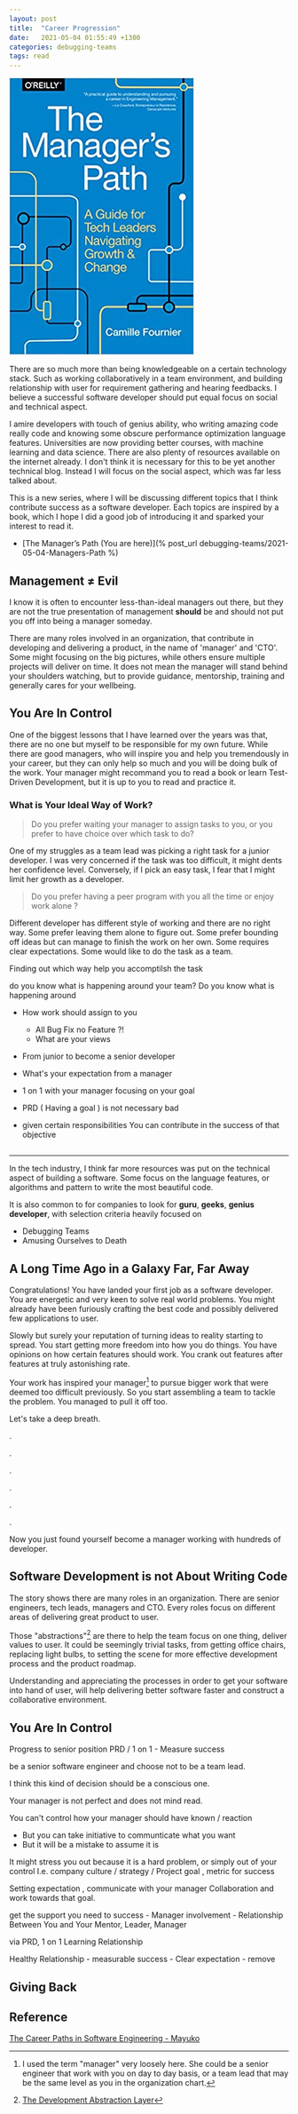 ```yaml
---
layout: post
title:  "Career Progression"
date:   2021-05-04 01:55:49 +1300
categories: debugging-teams
tags: read
---
```


![The Manager's Path](/assets/book/the-managers-path.jpg)

There are so much more than being knowledgeable on a certain technology stack. Such as working collaboratively in a team environment, and building relationship with user for requirement gathering and hearing feedbacks. I believe a successful software developer should put equal focus on social and technical aspect. 

I amire developers with touch of genius ability, who writing amazing code really code and knowing some obscure performance optimization language features. Universities are now providing better courses, with machine learning and data science. There are also plenty of resources available on the internet already. I don't think it is necessary for this to be yet another technical blog. Instead I will focus on the social aspect, which was far less talked about. 

This is a new series, where I will be discussing different topics that I think contribute success as a software developer. Each topics are inspired by a book, which I hope I did a good job of introducing it and sparked your interest to read it.

* [The Manager’s Path (You are here)](% post_url debugging-teams/2021-05-04-Managers-Path %)

## Management ≠ Evil 

I know it is often to encounter less-than-ideal managers out there, but they are not the true presentation of management **should** be and should not put you off into being a manager someday.

There are many roles involved in an organization, that contribute in developing and delivering a product, in the name of 'manager' and 'CTO'. Some might focusing on the big pictures, while others ensure multiple projects will deliver on time. It does not mean the manager will stand behind your shoulders watching, but to provide guidance, mentorship, training and generally cares for your wellbeing.

## You Are In Control

One of the biggest lessons that I have learned over the years was that, there are no one but myself to be responsible for my own future. While there are good managers, who will inspire you and help you tremendously in your career, but they can only help so much and you will be doing bulk of the work. Your manager might recommand you to read a book or learn Test-Driven Development, but it is up to you to read and practice it.

### What is Your Ideal Way of Work?

> Do you prefer waiting your manager to assign tasks to you, or you prefer to have choice over which task to do?

One of my struggles as a team lead was picking a right task for a junior developer. I was very concerned if the task was too difficult, it might dents her confidence level. Conversely, if I pick an easy task, I fear that I might limit her growth as a developer. 

> Do you prefer having a peer program with you all the time or enjoy work alone ?

Different developer has different style of working and there are no right way. Some prefer leaving them alone to figure out. Some prefer bounding off ideas but can manage to finish the work on her own. Some requires clear expectations. Some would like to do the task as a team. 

Finding out which way help you accomptilsh the task 




do you know what is happening around your team? Do you know what is happening around 







* How work should assign to you 
    - All Bug Fix no Feature ?! 
    - What are your views 
* From junior to become a senior developer
* What's your expectation from a manager

* 1 on 1 with your manager focusing on your goal

* PRD ( Having a goal ) is not necessary bad

* given certain responsibilities
    You can contribute in the success of that objective 




## 



---

In the tech industry, I think far more resources was put on the technical aspect of building a software. Some focus on the language features, or algorithms and pattern to write the most beautiful code.

It is also common to for companies to look for **guru**, **geeks**, **genius developer**, with selection criteria heavily focused on 



* Debugging Teams
* Amusing Ourselves to Death

## A Long Time Ago in a Galaxy Far, Far Away

Congratulations! You have landed your first job as a software developer. You are energetic and very keen to solve real world problems. You might already have been furiously crafting the best code and possibly delivered few applications to user.

Slowly but surely your reputation of turning ideas to reality starting to spread. You start getting more freedom into how you do things. You have opinions on how certain features should work. You crank out features after features at truly astonishing rate.

Your work has inspired your manager[^1] to pursue bigger work that were deemed too difficult previously. So you start assembling a team to tackle the problem. You managed to pull it off too.

Let's take a deep breath.

.

.

.

.

.

.

Now you just found yourself become a manager working with hundreds of developer.

## Software Development is not About Writing Code

The story shows there are many roles in an organization. There are senior engineers, tech leads, managers and CTO. Every roles focus on different areas of delivering great product to user.

Those "abstractions"[^2] are there to help the team focus on one thing, deliver values to user. It could be seemingly trivial tasks, from getting office chairs, replacing light bulbs, to setting the scene for more effective development process and the product roadmap.

Understanding and appreciating the processes in order to get your software into hand of user, will help delivering better software faster and construct a collaborative environment.

## You Are In Control



Progress to senior position
PRD / 1 on 1 - Measure success

be a senior software engineer and choose not to be a team lead.

I think this kind of decision should be a conscious one.

Your manager is not perfect and does not mind read.



You can't control how your manager should have known / reaction
- But you can take initiative to communticate what you want 
- But it will be a mistake to assume it is 

It might stress you out because it is a hard problem, or simply out of your control
I.e. company culture / strategy / Project goal , metric for success
 
Setting expectation , communicate with your manager 
Collaboration and work towards that goal.

get the support you need to success
	- Manager involvement
	- Relationship
		Between You and Your Mentor, Leader, Manager

via
PRD,
1 on 1
Learning Relationship

Healthy Relationship
	- measurable success
	- Clear expectation
	- remove 

## Giving Back




## Reference

[The Career Paths in Software Engineering - Mayuko](https://youtu.be/JAkGtHz9MLc)

[^1]: I used the term "manager" very loosely here. She could be a senior engineer that work with you on day to day basis, or a team lead that may be the same level as you in the organization chart.

[^2]: [The Development Abstraction Layer](https://www.joelonsoftware.com/2006/04/11/the-development-abstraction-layer-2/)
